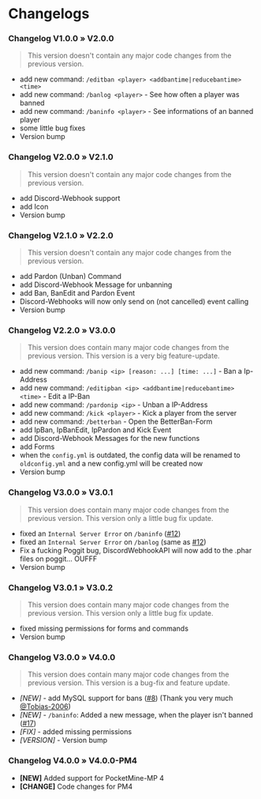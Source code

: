 # Changelogs

### Changelog V1.0.0 » V2.0.0
> This version doesn't contain any major code changes from the previous version.
- add new command: `/editban <player> <addbantime|reducebantime> <time>`
- add new command: `/banlog <player>` - See how often a player was banned
- add new command: `/baninfo <player>` - See informations of an banned player
- some little bug fixes
- Version bump

### Changelog V2.0.0 » V2.1.0
> This version doesn't contain any major code changes from the previous version.
- add Discord-Webhook support
- add Icon
- Version bump

### Changelog V2.1.0 » V2.2.0
> This version doesn't contain any major code changes from the previous version.
- add Pardon (Unban) Command
- add Discord-Webhook Message for unbanning
- add Ban, BanEdit and Pardon Event
- Discord-Webhooks will now only send on (not cancelled) event calling
- Version bump

### Changelog V2.2.0 » V3.0.0
> This version does contain many major code changes from the previous version. This version is a very big feature-update.
- add new command: `/banip <ip> [reason: ...] [time: ...]` - Ban a Ip-Address
- add new command: `/editipban <ip> <addbantime|reducebantime> <time>` - Edit a IP-Ban
- add new command: `/pardonip <ip>` - Unban a IP-Address
- add new command: `/kick <player>` - Kick a player from the server
- add new command: `/betterban` - Open the BetterBan-Form
- add IpBan, IpBanEdit, IpPardon and Kick Event
- add Discord-Webhook Messages for the new functions
- add Forms
- when the `config.yml` is outdated, the config data will be renamed to `oldconfig.yml` and a new config.yml will be created now
- Version bump

### Changelog V3.0.0 » V3.0.1
> This version does contain many major code changes from the previous version. This version only a little bug fix update.
- fixed an `Internal Server Error` on `/baninfo` ([#12](https://github.com/supercrafter333/BetterBan/issues/12))
- fixed an `Internal Server Error` on `/banlog` (same as [#12](https://github.com/supercrafter333/BetterBan/issues/12))
- Fix a fucking Poggit bug, DiscordWebhookAPI will now add to the .phar files on poggit... OUFFF
- Version bump

### Changelog V3.0.1 » V3.0.2
> This version does contain many major code changes from the previous version. This version only a little bug fix update.
- fixed missing permissions for forms and commands
- Version bump

### Changelog V3.0.0 » V4.0.0
> This version does contain many major code changes from the previous version. This version is a bug-fix and feature update.
- *[NEW]* - add MySQL support for bans ([#8](https://github.com/supercrafter333/BetterBan/issues/8)) (Thank you very much [@Tobias-2006](https://github.com/Tobias-2006))
- *[NEW]* - `/baninfo`: Added a new message, when the player isn't banned ([#17](https://github.com/supercrafter333/BetterBan/issues/17))
- *[FIX]* - added missing permissions
- *[VERSION]* - Version bump

### Changelog V4.0.0 » V4.0.0-PM4
- **[NEW]** Added support for PocketMine-MP 4
- **[CHANGE]** Code changes for PM4